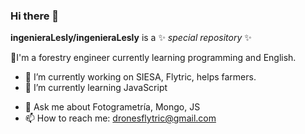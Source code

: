 ### Hi there 👋


 **ingenieraLesly/ingenieraLesly** is a ✨ _special repository_ ✨  <!--because its `README.md` (this file) appears on your GitHub profile. -->

<!-- Here are some ideas to get you started: -->
🌱I'm a forestry engineer currently learning programming and English.
- 🔭 I’m currently working on SIESA, Flytric, helps farmers.
- 🌱 I’m currently learning JavaScript
<!-- - 👯 I’m looking to collaborate on ... -->
<!-- - 🤔 I’m looking for help with ... -->
- 💬 Ask me about Fotogrametría, Mongo, JS
- 📫 How to reach me: dronesflytric@gmail.com
<!-- - 😄 Pronouns: ...
- ⚡ Fun fact: ...
 -->
